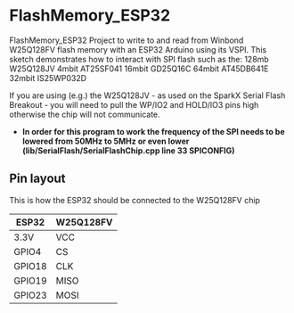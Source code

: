 # FlashMemory_ESP32
FlashMemory_ESP32
Project to write to and read from Winbond W25Q128FV flash memory with an ESP32 Arduino using its VSPI.
  This sketch demonstrates how to interact with SPI flash such as the:
  128mb W25Q128JV
  4mbit AT25SF041
  16mbit GD25Q16C
  64mbit AT45DB641E
  32mbit IS25WP032D

  If you are using (e.g.) the W25Q128JV - as used on the SparkX Serial Flash Breakout -
  you will need to pull the WP/IO2 and HOLD/IO3 pins high otherwise the chip will not communicate.

* **In order for this program to work the frequency of the SPI needs to be lowered from 50MHz to 5MHz or even lower (lib/SerialFlash/SerialFlashChip.cpp line 33 SPICONFIG)**
## Pin layout
This is how the ESP32 should be connected to the W25Q128FV chip


| ESP32 | W25Q128FV |
| ------------- | ------------- |
| 3.3V  | VCC |
|  GPIO4 | CS  |
|  GPIO18 | CLK |
|  GPIO19 | MISO  |
| GPIO23  | MOSI  |


